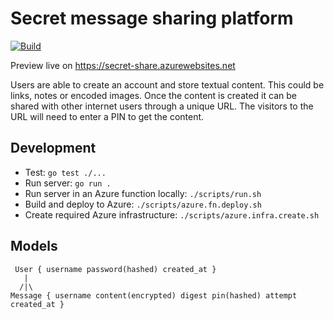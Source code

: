 # Secret message sharing platform

[![Build](https://github.com/ivarprudnikov/secret-message-share/actions/workflows/build.yml/badge.svg)](https://github.com/ivarprudnikov/secret-message-share/actions/workflows/build.yml)

Preview live on https://secret-share.azurewebsites.net

Users are able to create an account and store textual content.
This could be links, notes or encoded images.
Once the content is created it can be shared with other internet
users through a unique URL. The visitors to the URL will need 
to enter a PIN to get the content.

## Development

- Test: `go test ./...`
- Run server: `go run .`
- Run server in an Azure function locally: `./scripts/run.sh`
- Build and deploy to Azure: `./scripts/azure.fn.deploy.sh`
- Create required Azure infrastructure: `./scripts/azure.infra.create.sh`

## Models

```
 User { username password(hashed) created_at }
   |
  /|\
Message { username content(encrypted) digest pin(hashed) attempt created_at }
```
